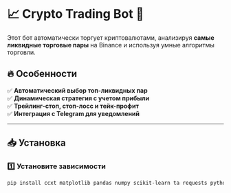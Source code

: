 # 📈 Crypto Trading Bot 🚀

Этот бот автоматически торгует криптовалютами, анализируя **самые ликвидные торговые пары** на Binance и используя умные алгоритмы торговли.

## 🔥 Особенности

✅ **Автоматический выбор топ-ликвидных пар**  
✅ **Динамическая стратегия с учетом прибыли**  
✅ **Трейлинг-стоп, стоп-лосс и тейк-профит**  
✅ **Интеграция с Telegram для уведомлений**

---

## 📥 Установка

### 1️⃣ Установите зависимости

```bash
pip install ccxt matplotlib pandas numpy scikit-learn ta requests python-telegram-bot tensorflow python-dotenv
```
